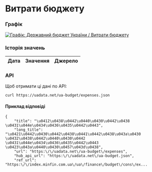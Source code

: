 # Витрати бюджету
### Графік
[ ![Графік: Державний бюджет України / Витрати бюджету](https://uadata.net/screen?458937&u=%2Fua-budget%2Fexpenses) ](https://uadata.net/ua-budget/expenses)

### Історія значень
| Дата | Значення | Джерело |
|---|---|---|
### API
Щоб отримати ці дані по API:
```
curl https://uadata.net/ua-budget/expenses.json
```
#### Приклад відповіді 
```
{
    "title": "\u0412\u0438\u0442\u0440\u0430\u0442\u0438 \u0431\u044e\u0434\u0436\u0435\u0442\u0443",
    "long_title": "\u0421\u0442\u0430\u0442\u0438\u0441\u0442\u0438\u043a\u0430 \u0432\u0438\u0442\u0440\u0430\u0442 \u0431\u044e\u0434\u0436\u0435\u0442\u0443 \u0423\u043a\u0440\u0430\u0457\u043d\u0438",
    "url": "https:\/\/uadata.net\/ua-budget\/expenses",
    "hub_api_url": "https:\/\/uadata.net\/ua-budget.json",
    "ref_url": "https:\/\/index.minfin.com.ua\/ua\/finance\/budget\/cons\/ex...
```